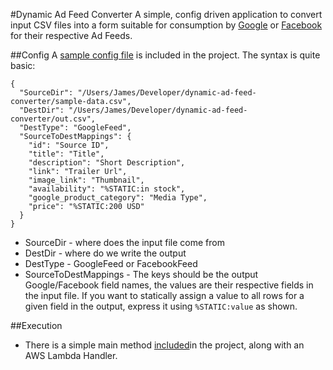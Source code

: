 #Dynamic Ad Feed Converter
A simple, config driven application to convert input CSV files into a form suitable for consumption by [Google](https://support.google.com/merchants/answer/7052112?hl=en-GB) or [Facebook](https://developers.facebook.com/docs/marketing-api/dynamic-product-ads/product-catalog/) for their respective Ad Feeds.

##Config
A [sample config file](/src/main/resources/sample-config.json) is included in the project.  The syntax is quite basic:
```
{
  "SourceDir": "/Users/James/Developer/dynamic-ad-feed-converter/sample-data.csv",
  "DestDir": "/Users/James/Developer/dynamic-ad-feed-converter/out.csv",
  "DestType": "GoogleFeed",
  "SourceToDestMappings": {
    "id": "Source ID",
    "title": "Title",
    "description": "Short Description",
    "link": "Trailer Url",
    "image_link": "Thumbnail",
    "availability": "%STATIC:in stock",
    "google_product_category": "Media Type",
    "price": "%STATIC:200 USD"
  }
}
```

* SourceDir - where does the input file come from
* DestDir - where do we write the output
* DestType - GoogleFeed or FacebookFeed
* SourceToDestMappings - The keys should be the output Google/Facebook field names, the values are their respective fields in the input file.  If you want to statically assign a value to all rows for a given field in the output, express it using `%STATIC:value` as shown.


##Execution
* There is a simple main method [included](/src/main/java/Entrypoint.java)in the project, along with an AWS Lambda Handler.
